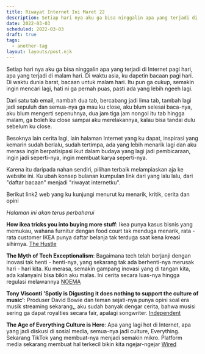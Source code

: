 ```yaml
---
title: Riwayat Internet Ini Maret 22
description: Setiap hari nya aku ga bisa ninggalin apa yang terjadi di Internet pagi hari
date: 2022-03-03
scheduled: 2022-03-03
draft: true
tags:
  - another-tag
layout: layouts/post.njk
---
```


Setiap hari nya aku ga bisa ninggalin apa yang terjadi di Internet pagi hari, apa yang terjadi di malam hari. Di waktu asia, ku dapetin bacaan pagi hari. Di waktu dunia barat, bacaan untuk malam hari. Itu pun ga cukup, semakin ingin mencari lagi, hati ni ga pernah puas, pasti ada yang lebih ngeeh lagi. 

Dari satu tab email, nambah dua tab, bercabang jadi lima tab, tambah lagi jadi sepuluh dan semua-nya ga mau ku close, aku blum selesai baca-nya, aku blum mengerti sepenuhnya, dua jam tiga jam nongol itu tab hingga malam, ga boleh ku close sampai aku merelakannya, kalau bisa tandai dulu sebelum ku close.

Besoknya lain cerita lagi, lain halaman Internet yang ku dapat, inspirasi yang kemarin sudah berlalu, sudah tertimpa, ada yang lebih menarik lagi dan aku merasa ingin berpatisipasi ikut dalam budaya yang lagi jadi pembicaraan, ingin jadi seperti-nya, ingin membuat karya seperti-nya.

Karena itu daripada nahan sendiri, pilihan terbaik melampiaskan aja ke website ini. Ku ubah konsep bulanan kumpulan link dari yang lalu lalu, dari "daftar bacaan" menjadi "riwayat internetku". 

Berikut link2 web yang ku kunjungi menurut ku menarik, kritik, cerita dan opini

*Halaman ini akan terus perbaharui*

**How ikea tricks you into buying more stuff**: Ikea punya kasus bisnis yang memukau, wahana furnitur dengan food court tak menduga menarik, rata - rata customer IKEA punya daftar belanja tak terduga saat kena kreasi sihirnya.  [The Hustle](https://thehustle.co/how-ikea-tricks-you-into-buying-more-stuff/)


**The Myth of Tech Exceptionalism**: Bagaimana tech telah berjanji dengan inovasi tak henti - henti-nya, yang sekarang tak ada berhenti-nya merusak hari - hari kita. Ku merasa, semakin gampang inovasi yang di tangan kita, ada kalanyaini bisa bikin aku malas. Ini cerita secara luas-nya hingga regulasi melawannya [NOEMA](https://www.noemamag.com/the-myth-of-tech-exceptionalism/?mc_cid=014285a119&mc_eid=f9f32708e6)

**Tony Visconti 'Spotiy is Digusting it does nothing to support the culture of music'**: Produser David Bowie dan teman sejati-nya punya opini soal era musik streaming sekarang,, aku sudah banyak dengar cerita, bahwa musisi sering ga dapat royalties secara fair, apalagi songwriter. [Independent](https://www.independent.co.uk/arts-entertainment/music/features/tony-visconti-interview-bowie-spotify-tour-b2023090.html)

**The Age of Everything Culture is Here**: Apa yang lagi hot di Internet, apa yang jadi diskusi di sosial media, semua-nya jadi culture, Everything. Sekarang TikTok yang membuat-nya menjadi semakin mikro. Platform media sekarang membuat hal terkecil bikin kita ngejar-ngejar [Wired](https://www.wired.com/story/era-of-everything-culture/)